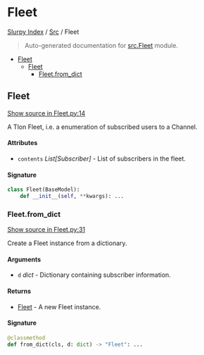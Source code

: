 # Fleet

[Slurpy Index](../README.md#slurpy-index) / [Src](./index.md#src) / Fleet

> Auto-generated documentation for [src.Fleet](https://github.com/litmus-ritten/slurpy/blob/main/src/Fleet.py) module.

- [Fleet](#fleet)
  - [Fleet](#fleet-1)
    - [Fleet.from_dict](#fleetfrom_dict)

## Fleet

[Show source in Fleet.py:14](https://github.com/litmus-ritten/slurpy/blob/main/src/Fleet.py#L14)

A Tlon Fleet, i.e. a enumeration of subscribed users to a Channel.

#### Attributes

- `contents` *List[Subscriber]* - List of subscribers in the fleet.

#### Signature

```python
class Fleet(BaseModel):
    def __init__(self, **kwargs): ...
```

### Fleet.from_dict

[Show source in Fleet.py:31](https://github.com/litmus-ritten/slurpy/blob/main/src/Fleet.py#L31)

Create a Fleet instance from a dictionary.

#### Arguments

- `d` *dict* - Dictionary containing subscriber information.

#### Returns

- [Fleet](#fleet) - A new Fleet instance.

#### Signature

```python
@classmethod
def from_dict(cls, d: dict) -> "Fleet": ...
```
